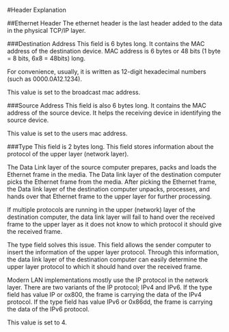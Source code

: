 #Header Explanation

##Ethernet Header
The ethernet header is the last header added to the data in the physical TCP/IP layer.

###Destination Address
This field is 6 bytes long. It contains the MAC address of the destination device. MAC address is 6 bytes or 48 bits (1 byte = 8 bits, 6x8 = 48bits) long.

For convenience, usually, it is written as 12-digit hexadecimal numbers (such as 0000.0A12.1234).

This value is set to the broadcast mac address.

###Source Address
This field is also 6 bytes long. It contains the MAC address of the source device. It helps the receiving device in identifying the source device.

This value is set to the users mac address.


###Type
This field is 2 bytes long. This field stores information about the protocol of the upper layer (network layer).

The Data Link layer of the source computer prepares, packs and loads the Ethernet frame in the media. The Data link layer of the destination computer picks the Ethernet frame from the media. After picking the Ethernet frame, the Data link layer of the destination computer unpacks, processes, and hands over that Ethernet frame to the upper layer for further processing.

If multiple protocols are running in the upper (network) layer of the destination computer, the data link layer will fail to hand over the received frame to the upper layer as it does not know to which protocol it should give the received frame.

The type field solves this issue. This field allows the sender computer to insert the information of the upper layer protocol. Through this information, the data link layer of the destination computer can easily determine the upper layer protocol to which it should hand over the received frame.

Modern LAN implementations mostly use the IP protocol in the network layer. There are two variants of the IP protocol; IPv4 and IPv6. If the type field has value IP or ox800, the frame is carrying the data of the IPv4 protocol. If the type field has value IPv6 or 0x86dd, the frame is carrying the data of the IPv6 protocol.

This value is set to 4.
